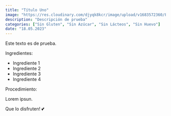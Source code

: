 ```yaml
---
title: "Título Uno"
image: "https://res.cloudinary.com/djyqk8kcr/image/upload/v1683572360/Food/medium_pexels_jess_bailey_designs_913136_a00cc15b63.jpg"
description: "Descripción de prueba"
categories: ["Sin Gluten", "Sin Azúcar", "Sin Lácteos", "Sin Huevo"]
date: "18.05.2023"
---
```


Este texto es de prueba.

Ingredientes:

- Ingrediente 1
- Ingrediente 2
- Ingrediente 3
- Ingrediente 4

Procedimiento:

Lorem ipsun.

Que lo disfruten! 💕
